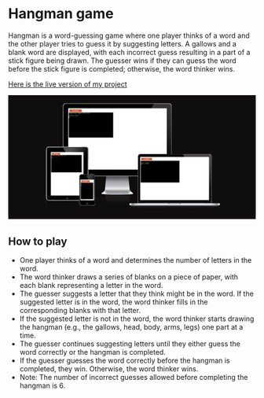 # Hangman game


Hangman is a word-guessing game where one player thinks of a word and the other player tries to guess it by suggesting letters. A gallows and a blank word are displayed, with each incorrect guess resulting in a part of a stick figure being drawn. The guesser wins if they can guess the word before the stick figure is completed; otherwise, the word thinker wins.

[Here is the live version of my project](https://los-hangman.herokuapp.com/)

![Responsive picture](images/am_i_responsive.png)

## How to play

- One player thinks of a word and determines the number of letters in the word.
- The word thinker draws a series of blanks on a piece of paper, with each blank representing a letter in the word.
- The guesser suggests a letter that they think might be in the word.
If the suggested letter is in the word, the word thinker fills in the corresponding blanks with that letter.
- If the suggested letter is not in the word, the word thinker starts drawing the hangman (e.g., the gallows, head, body, arms, legs) one part at a time.
- The guesser continues suggesting letters until they either guess the word correctly or the hangman is completed.
- If the guesser guesses the word correctly before the hangman is completed, they win. Otherwise, the word thinker wins.
- Note: The number of incorrect guesses allowed before completing the hangman is 6.

